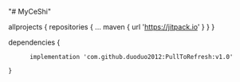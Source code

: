 "# MyCeShi" 

allprojects {
		repositories {
			...
			maven { url 'https://jitpack.io' }
		}
	}


dependencies {


	      implementation 'com.github.duoduo2012:PullToRefresh:v1.0'
        
	}
  
  
  
  
